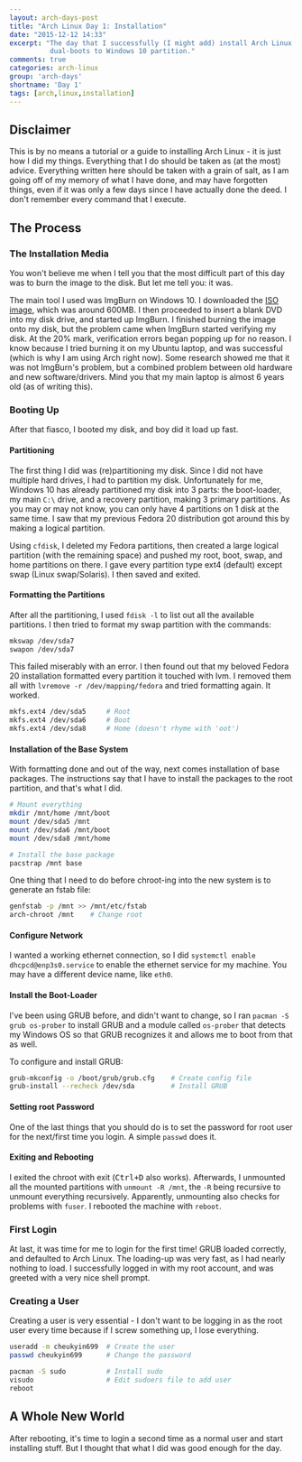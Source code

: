 ```yaml
---
layout: arch-days-post
title: "Arch Linux Day 1: Installation"
date: "2015-12-12 14:33"
excerpt: "The day that I successfully (I might add) install Arch Linux that
          dual-boots to Windows 10 partition."
comments: true
categories: arch-linux
group: 'arch-days'
shortname: 'Day 1'
tags: [arch,linux,installation]
---
```


## Disclaimer

This is by no means a tutorial or a guide to installing Arch Linux - it is just
how I did my things. Everything that I do should be taken as (at the most)
advice. Everything written here should be taken with a grain of salt, as I am
going off of my memory of what I have done, and may have forgotten things, even
if it was only a few days since I have actually done the deed. I don't remember
every command that I execute.


## The Process

### The Installation Media

You won't believe me when I tell you that the most difficult part of this day
was to burn the image to the disk. But let me tell you: it was.

The main tool I used was ImgBurn on Windows 10. I downloaded the
[ISO image][iso], which was around 600MB. I then proceeded to insert a blank
DVD into my disk drive, and started up ImgBurn. I finished burning the image
onto my disk, but the problem came when ImgBurn started verifying my disk.
At the 20% mark, verification errors began popping up for no reason. I know
because I tried burning it on my Ubuntu laptop, and was successful (which is
why I am using Arch right now). Some research showed me that it was not
ImgBurn's problem, but a combined problem between old hardware and new
software/drivers. Mind you that my main laptop is almost 6 years old (as of
writing this).


### Booting Up

After that fiasco, I booted my disk, and boy did it load up fast.


#### Partitioning

The first thing I did was (re)partitioning my disk. Since I did not have
multiple hard drives, I had to partition my disk. Unfortunately for me,
Windows 10 has already partitioned my disk into 3 parts: the boot-loader,
my main `C:\` drive, and a recovery partition, making 3 primary partitions. As
you may or may not know, you can only have 4 partitions on 1 disk at the same
time. I saw that my previous Fedora 20 distribution got around this by making
a logical partition.

Using `cfdisk`, I deleted my Fedora partitions, then created a large logical
partition (with the remaining space) and pushed my root, boot, swap, and home
partitions on there. I gave every partition type ext4 (default) except swap
(Linux swap/Solaris). I then saved and exited.


#### Formatting the Partitions

After all the partitioning, I used `fdisk -l` to list out all the available
partitions. I then tried to format my swap partition with the commands:

```sh
mkswap /dev/sda7
swapon /dev/sda7
```

This failed miserably with an error. I then found out that my beloved Fedora 20
installation formatted every partition it touched with lvm. I removed them all
with `lvremove -r /dev/mapping/fedora` and tried formatting again. It worked.

```sh
mkfs.ext4 /dev/sda5     # Root
mkfs.ext4 /dev/sda6     # Boot
mkfs.ext4 /dev/sda8     # Home (doesn't rhyme with 'oot')
```


#### Installation of the Base System

With formatting done and out of the way, next comes installation of base
packages. The instructions say that I have to install the packages to the
root partition, and that's what I did.

```sh
# Mount everything
mkdir /mnt/home /mnt/boot
mount /dev/sda5 /mnt
mount /dev/sda6 /mnt/boot
mount /dev/sda8 /mnt/home

# Install the base package
pacstrap /mnt base
```

One thing that I need to do before chroot-ing into the new system is to generate
an fstab file:

```sh
genfstab -p /mnt >> /mnt/etc/fstab
arch-chroot /mnt    # Change root
```


#### Configure Network

I wanted a working ethernet connection, so I did `systemctl enable
dhcpcd@enp3s0.service` to enable the ethernet service for my machine. You may
have a different device name, like `eth0`.


#### Install the Boot-Loader

I've been using GRUB before, and didn't want to change, so I ran `pacman -S
grub os-prober` to install GRUB and a module called `os-prober` that detects
my Windows OS so that GRUB recognizes it and allows me to boot from that as
well.

To configure and install GRUB:

```sh
grub-mkconfig -o /boot/grub/grub.cfg    # Create config file
grub-install --recheck /dev/sda         # Install GRUB
```


#### Setting root Password

One of the last things that you should do is to set the password for root user
for the next/first time you login. A simple `passwd` does it.


#### Exiting and Rebooting

I exited the chroot with exit (<kbd>Ctrl+D</kbd> also works). Afterwards, I
unmounted all the mounted partitions with `unmount -R /mnt`, the `-R` being
recursive to unmount everything recursively. Apparently, unmounting also
checks for problems with `fuser`. I rebooted the machine with `reboot`.


### First Login

At last, it was time for me to login for the first time! GRUB loaded correctly,
and defaulted to Arch Linux. The loading-up was very fast, as I had nearly
nothing to load. I successfully logged in with my root account, and was greeted
with a very nice shell prompt.


### Creating a User

Creating a user is very essential - I don't want to be logging in as the root
user every time because if I screw something up, I lose everything.

```sh
useradd -m cheukyin699  # Create the user
passwd cheukyin699      # Change the password

pacman -S sudo          # Install sudo
visudo                  # Edit sudoers file to add user
reboot
```


## A Whole New World

After rebooting, it's time to login a second time as a normal user and start
installing stuff. But I thought that what I did was good enough for the day.



[iso]: https://www.archlinux.org/download/
